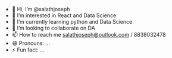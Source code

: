 - 👋 Hi, I’m @salathjoseph
- 👀 I’m interested in React and Data Science
- 🌱 I’m currently learning python and Data Science
- 💞️ I’m looking to collaborate on DA
- 📫 How to reach me salathjoseph@outlook.com / 8838032478
- 😄 Pronouns: ...
- ⚡ Fun fact: ...

<!---
salathjoseph/salathjoseph is a ✨ special ✨ repository because its `README.md` (this file) appears on your GitHub profile.
You can click the Preview link to take a look at your changes.
--->
